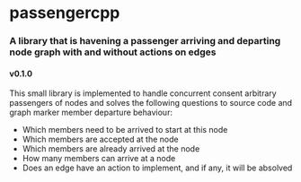 # passengercpp
### A library that is havening a passenger arriving and departing node graph with and without actions on edges
#### v0.1.0

This small library is implemented to handle concurrent consent arbitrary passengers of nodes and solves the following questions to source code and graph marker member departure behaviour:

* Which members need to be arrived to start at this node
* Which members are accepted at the node
* Which members are already arrived at the node
* How many members can arrive at a node
* Does an edge have an action to implement, and if any, it will be absolved


